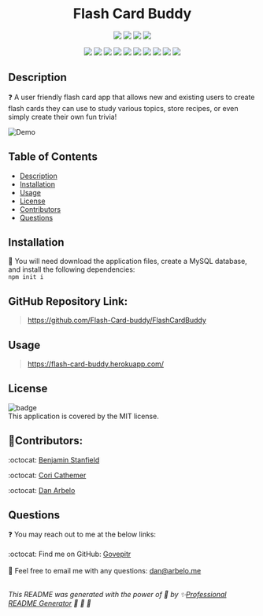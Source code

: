 <h1 align="center">Flash Card Buddy</h1>
  
  <p align="center">
    <img src="https://img.shields.io/github/repo-size/Flash-Card-buddy/FlashCardBuddy?style=plastic" />
    <img src="https://img.shields.io/github/languages/count/Flash-Card-buddy/FlashCardBuddy?style=plastic" />
    <img src="https://img.shields.io/github/languages/top/Flash-Card-buddy/FlashCardBuddy?style=plastic" />
    <img src="https://img.shields.io/github/last-commit/Flash-Card-buddy/FlashCardBuddy?style=plastic" />
  </p>

  <p align="center">
    <img src="https://img.shields.io/badge/bcrypt-black">
    <img src="https://img.shields.io/badge/Javascript-gold">
    <img src="https://img.shields.io/badge/Connect Session Sequelize-cyan">
    <img src="https://img.shields.io/badge/-dotenv-yellow">
    <img src="https://img.shields.io/badge/Express-grey">
    <img src="https://img.shields.io/badge/-Express Handlebars-orange">
    <img src="https://img.shields.io/badge/Express Session-c12127">
    <img src="https://img.shields.io/badge/-MySQL2-purple">
    <img src="https://img.shields.io/badge/-Sequelize-blue">
    <img src="https://img.shields.io/badge/-serve favicon-26acac">
    
  </p>
  
  ## Description
  ❓  A user friendly flash card app that allows new and existing users to create flash cards they can use to study various topics, store recipes, or even simply create their own fun trivia!

![Demo](./src/demo.gif)

## Table of Contents

- [Description](#description)
- [Installation](#installation)
- [Usage](#usage)
- [License](#license)
- [Contributors](#contributors)
- [Questions](#questions)

## Installation

🚨 You will need download the application files, create a MySQL database, and install the following dependencies:<br />
`npm init i`<br />

## GitHub Repository Link:

> https://github.com/Flash-Card-buddy/FlashCardBuddy

## Usage

> https://flash-card-buddy.herokuapp.com/

## License

![badge](https://img.shields.io/badge/license-MIT-success)
<br />
This application is covered by the MIT license.

## 👥Contributors:

:octocat: [Benjamin Stanfield](https://github.com/bstanfield1992)<br />

:octocat: [Cori Cathemer](https://github.com/coricathemer)<br />

:octocat: [Dan Arbelo](https://github.com/govepitr)<br />


## Questions

:question: You may reach out to me at the below links:<br />
<br />
:octocat: Find me on GitHub: [Govepitr](https://github.com/Govepitr)<br />
<br />
📜 Feel free to email me with any questions: dan@arbelo.me<br /><br />

_This README was generated with the power of 💞 by ✨[Professional README Generator](https://github.com/Govepitr/ProfessionalREADMEGenerator) 🤘 🤘 🤘_
